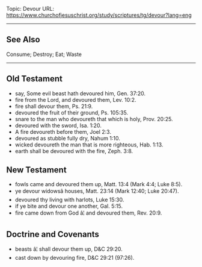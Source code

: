 Topic: Devour
URL: https://www.churchofjesuschrist.org/study/scriptures/tg/devour?lang=eng

---

## See Also

Consume; Destroy; Eat; Waste

---

## Old Testament

- say, Some evil beast hath devoured him, Gen. 37:20.
- fire from the Lord, and devoured them, Lev. 10:2.
- fire shall devour them, Ps. 21:9.
- devoured the fruit of their ground, Ps. 105:35.
- snare to the man who devoureth that which is holy, Prov. 20:25.
- devoured with the sword, Isa. 1:20.
- A fire devoureth before them, Joel 2:3.
- devoured as stubble fully dry, Nahum 1:10.
- wicked devoureth the man that is more righteous, Hab. 1:13.
- earth shall be devoured with the fire, Zeph. 3:8.

## New Testament

- fowls came and devoured them up, Matt. 13:4 (Mark 4:4; Luke 8:5).
- ye devour widowsâ houses, Matt. 23:14 (Mark 12:40; Luke 20:47).
- devoured thy living with harlots, Luke 15:30.
- if ye bite and devour one another, Gal. 5:15.
- fire came down from God â¦ and devoured them, Rev. 20:9.

## Doctrine and Covenants

- beasts â¦ shall devour them up, D&C 29:20.
- cast down by devouring fire, D&C 29:21 (97:26).

